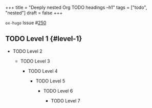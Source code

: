 +++
title = "Deeply nested Org TODO headings –h1"
tags = ["todo", "nested"]
draft = false
+++

`ox-hugo` Issue #[250](https://github.com/kaushalmodi/ox-hugo/issues/250)


## <span class="org-todo todo TODO">TODO</span> Level 1 {#level-1}

-   TODO Level 2

    -   TODO Level 3

        -   TODO Level 4

            -   TODO Level 5

                -   TODO Level 6

                    -   TODO Level 7
